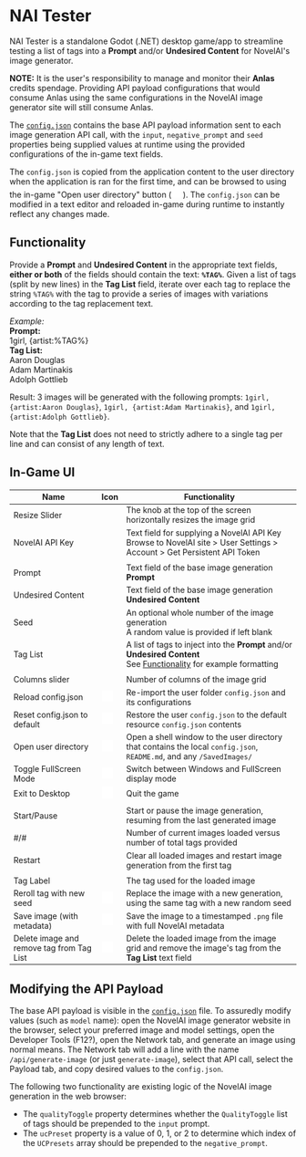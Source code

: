 # NAI Tester
NAI Tester is a standalone Godot (.NET) desktop game/app to streamline testing a list of tags into a **Prompt** and/or **Undesired Content** for NovelAI's image generator.

**NOTE:** It is the user's responsibility to manage and monitor their **Anlas** credits spendage. Providing API payload configurations that would consume Anlas using the same configurations in the NovelAI image generator site will still consume Anlas.

The [`config.json`](config.json) contains the base API payload information sent to each image generation API call, with the `input`, `negative_prompt` and `seed` properties being supplied values at runtime using the provided configurations of the in-game text fields.

The `config.json` is copied from the application content to the user directory when the application is ran for the first time, and can be browsed to using the in-game "Open user directory" button (<img src="Icons/icons8-open-folder-in-new-tab-50.png" width="20">). The `config.json` can be modified in a text editor and reloaded in-game during runtime to instantly reflect any changes made.

## Functionality
Provide a **Prompt** and **Undesired Content** in the appropriate text fields, **either or both** of the fields should contain the text: **`%TAG%`**. Given a list of tags (split by new lines) in the **Tag List** field, iterate over each tag to replace the string `%TAG%` with the tag to provide a series of images with variations according to the tag replacement text.

*Example:*<br >
**Prompt:**<br >
1girl, {artist:%TAG%}<br >
**Tag List:**<br >
Aaron Douglas<br >
Adam Martinakis<br >
Adolph Gottlieb

Result: 3 images will be generated with the following prompts: `1girl, {artist:Aaron Douglas}`, `1girl, {artist:Adam Martinakis}`, and `1girl, {artist:Adolph Gottlieb}`.

Note that the **Tag List** does not need to strictly adhere to a single tag per line and can consist of any length of text.

## In-Game UI
|Name|Icon|Functionality|
|-|-|-|
|Resize Slider||The knob at the top of the screen horizontally resizes the image grid|
|NovelAI API Key||Text field for supplying a NovelAI API Key<br />Browse to NovelAI site > User Settings > Account > Get Persistent API Token|
|||
|Prompt||Text field of the base image generation **Prompt**|
|Undesired Content||Text field of the base image generation **Undesired Content**|
|Seed||An optional whole number of the image generation<br />A random value is provided if left blank|
|Tag List||A list of tags to inject into the **Prompt** and/or **Undesired Content**<br >See [Functionality](#functionality) for example formatting|
||||
|Columns slider||Number of columns of the image grid|
|Reload config.json|<img src="Icons/icons8-reload-50.png" width="20">|Re-import the user folder `config.json` and its configurations|
|Reset config.json to default|<img src="Icons/icons8-reset-50.png" width="20">|Restore the user `config.json` to the default resource `config.json` contents|
|Open user directory|<img src="Icons/icons8-open-folder-in-new-tab-50.png" width="20">|Open a shell window to the user directory that contains the local `config.json`, `README.md`, and any `/SavedImages/`|
|Toggle FullScreen Mode|<img src="Icons/icons8-fit-to-width-50.png" width="20">|Switch between Windows and FullScreen display mode|
|Exit to Desktop|<img src="Icons/icons8-quit-50.png" width="20">|Quit the game|
||||
|Start/Pause||Start or pause the image generation, resuming from the last generated image|
|#/#||Number of current images loaded versus number of total tags provided|
|Restart||Clear all loaded images and restart image generation from the first tag|
||||
|Tag Label||The tag used for the loaded image|
|Reroll tag with new seed|<img src="Icons/icons8-reload-50.png" width="20">|Replace the image with a new generation, using the same tag with a new random seed|
|Save image (with metadata)|<img src="Icons/icons8-save-50.png" width="20">|Save the image to a timestamped `.png` file with full NovelAI metadata|
|Delete image and remove tag from Tag List|<img src="Icons/icons8-delete-48.png" width="20">|Delete the loaded image from the image grid and remove the image's tag from the **Tag List** text field|

## Modifying the API Payload
The base API payload is visible in the [`config.json`](config.json) file. To assuredly modify values (such as `model` name): open the NovelAI image generator website in the browser, select your preferred image and model settings, open the Developer Tools (F12?), open the Network tab, and generate an image using normal means. The Network tab will add a line with the name `/api/generate-image` (or just `generate-image`), select that API call, select the Payload tab, and copy desired values to the `config.json`.

The following two functionality are existing logic of the NovelAI image generation in the web browser:
- The `qualityToggle` property determines whether the `QualityToggle` list of tags should be prepended to the `input` prompt.
- The `ucPreset` property is a value of 0, 1, or 2 to determine which index of the `UCPresets` array should be prepended to the `negative_prompt`.
